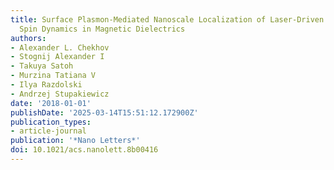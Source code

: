 ```yaml
---
title: Surface Plasmon-Mediated Nanoscale Localization of Laser-Driven sub-Terahertz
  Spin Dynamics in Magnetic Dielectrics
authors:
- Alexander L. Chekhov
- Stognij Alexander I
- Takuya Satoh
- Murzina Tatiana V
- Ilya Razdolski
- Andrzej Stupakiewicz
date: '2018-01-01'
publishDate: '2025-03-14T15:51:12.172900Z'
publication_types:
- article-journal
publication: '*Nano Letters*'
doi: 10.1021/acs.nanolett.8b00416
---
```

